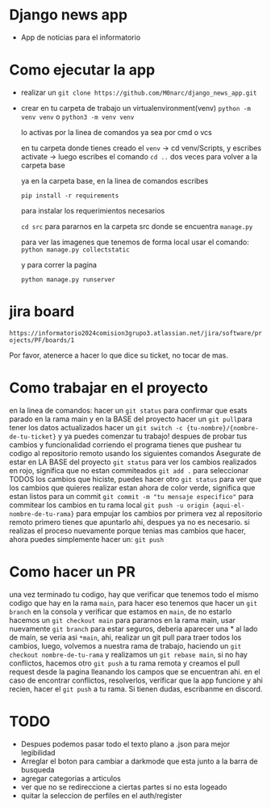 # Django news app
- App de noticias para el informatorio

# Como ejecutar la app
- realizar un `git clone https://github.com/M0narc/django_news_app.git`

- crear en tu carpeta de trabajo un virtualenvironment(venv)
  `python -m venv venv` o `python3 -m venv venv`

  lo activas por la linea de comandos ya sea por cmd o vcs

  en tu carpeta donde tienes creado el `venv` -> cd venv/Scripts,
  y escribes activate -> luego escribes el comando `cd ..` dos veces
  para volver a la carpeta base
  
  ya en la carpeta base, en la linea de comandos escribes

  `pip install -r requirements`

  para instalar los requerimientos necesarios

  `cd src`
  para pararnos en la carpeta src donde se encuentra `manage.py`

  para ver las imagenes que tenemos de forma local usar el comando:
  `python manage.py collectstatic`

  y para correr la pagina

  `python manage.py runserver`

# jira board
  `https://informatorio2024comision3grupo3.atlassian.net/jira/software/projects/PF/boards/1`

  Por favor, atenerce a hacer lo que dice su ticket, no tocar de mas.

# Como trabajar en el proyecto
  en la linea de comandos:
    hacer un `git status` para confirmar que esats parado en la rama main y en la BASE del proyecto
    hacer un `git pull`para tener los datos actualizados
    hacer un `git switch -c {tu-nombre}/{nombre-de-tu-ticket}`
    y ya puedes comenzar tu trabajo!
    despues de probar tus cambios y funcionalidad corriendo el programa
    tienes que pushear tu codigo al repositorio remoto usando los siguientes comandos
    Asegurate de estar en LA BASE del proyecto
    `git status` para ver los cambios realizados en rojo, significa que no estan commiteados
    `git add .` para seleccionar TODOS los cambios que hiciste, puedes hacer otro `git status` para ver que los cambios que quieres realizar estan ahora de color verde, significa que estan listos para un commit
    `git commit -m "tu mensaje especifico"` para commitear los cambios en tu rama local
    `git push -u origin {aqui-el-nombre-de-tu-rama}` para empujar los cambios por primera vez al repositorio remoto primero tienes que apuntarlo ahi, despues ya no es necesario.
    si realizas el proceso nuevamente porque tenias mas cambios que hacer, ahora puedes simplemente hacer un: 
    `git push`

# Como hacer un PR
  una vez terminado tu codigo, hay que verificar que tenemos todo el mismo codigo que hay en la rama `main`, para hacer eso tenemos que hacer un `git branch` en la consola y verificar que estamos en `main`, de no estarlo hacemos un `git checkout main` para pararnos en la rama main, usar nuevamente `git branch` para estar seguros, deberia aparecer una * al lado de main, se veria asi `*main`, ahi, realizar un git pull para traer todos los cambios, luego, volvemos a nuestra rama de trabajo, haciendo un `git checkout nombre-de-tu-rama` y realizamos un `git rebase main`, si no hay conflictos, hacemos otro `git push` a tu rama remota y creamos el pull request desde la pagina lleanando los campos que se encuentran ahi.
  en el caso de encontrar conflictos, resolverlos, verificar que la app funcione y ahi recien, hacer el `git push` a tu rama.
  Si tienen dudas, escribanme en discord.

# TODO
 - Despues podemos pasar todo el texto plano a .json para mejor legibilidad
 - Arreglar el boton para cambiar a darkmode que esta junto a la barra de busqueda
 - agregar categorias a articulos
 - ver que no se redireccione a ciertas partes si no esta logeado
 - quitar la seleccion de perfiles en el auth/register
 
